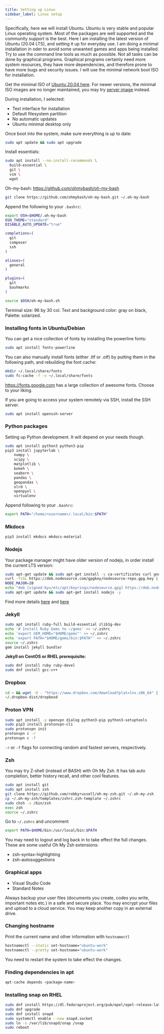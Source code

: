 ```yaml
---
title: Setting up Linux
sidebar_label: Linux setup
---
```


Specifically, here we will install Ubuntu. Ubuntu is very stable and popular
Linux operating system. Most of the packages are well supported and the
community support is the best. Here I am installing the latest version of Ubuntu
(20.04 LTS), and setting it up for everyday use. I am doing a minimal
installation in oder to avoid some unwanted games and apps being installed. Try
to use the command line tools as much as possible. Not all tasks can be done by
graphical programs. Graphical programs certainly need more system resources,
they have more dependencies, and therefore prone to have more bugs and security
issues. I will use the minimal network boot ISO for installation.

Get the minimal ISO of [Ubuntu 20.04 here](
http://archive.ubuntu.com/ubuntu/dists/focal/main/installer-amd64/current/legacy-images/netboot/mini.iso).
For newer versions, the minimal ISO images are no longer maintained, you may try
[server image](https://ubuntu.com/download/server) instead.

During installation, I selected:

- Text interface for installation
- Default filesystem partition
- No automatic updates
- Ubuntu minimal desktop only

Once boot into the system, make sure everything is up to date:
```bash
sudo apt update && sudo apt upgrade
```

Install essentials:
```bash
sudo apt install --no-install-recommends \
  build-essential \
  git \
  vim \
  wget
```

Oh-my-bash: https://github.com/ohmybash/oh-my-bash
```bash
git clone https://github.com/ohmybash/oh-my-bash.git ~/.oh-my-bash
```

Append the following to your `.bashrc`:
```bash
export OSH=$HOME/.oh-my-bash
OSH_THEME="standard"
DISABLE_AUTO_UPDATE="true"

completions=(
  git
  composer
  ssh
)

aliases=(
  general
)

plugins=(
  git
  bashmarks
)

source $OSH/oh-my-bash.sh
```

Terminal size: 96 by 30 col. Text and background color: gray on black, Palette:
solarized.

### Installing fonts in Ubuntu/Debian

You can get a nice collection of fonts by installing the powerline fonts:
```bash
sudo apt install fonts-powerline
```

You can also manually install fonts (either .ttf or .otf) by putting them in the
following path, and rebuilding the font cache:
```bash
mkdir ~/.local/share/fonts
sudo fc-cache -f -v ~/.local/share/fonts
```
https://fonts.google.com has a large collection of awesome fonts. Choose to
your liking.

If you are going to access your system remotely via SSH, install the SSH server.
```bash
sudo apt install openssh-server
```

### Python packages
Setting up Python development. It will depend on your needs though.
```bash
sudo apt install python3 python3-pip
pip3 install jupyterlab \
    numpy \
    scipy \
    matplotlib \
    bokeh \
    seaborn \
    pandas \
    geopandas \
    xlrd \
    openpyxl \
    virtualenv
```

Append following to your `.bashrc`:
```bash
export PATH="/home/<username>/.local/bin:$PATH"
```

### Mkdocs
```bash
pip3 install mkdocs mkdocs-material
```

### Nodejs
Your package manager might have older version of nodejs, in order install the
current LTS version:
```bash
sudo apt-get update && sudo apt-get install -y ca-certificates curl gnupg
curl -fsSL https://deb.nodesource.com/gpgkey/nodesource-repo.gpg.key | sudo gpg --dearmor -o /etc/apt/keyrings/nodesource.gpg
NODE_MAJOR=20
echo "deb [signed-by=/etc/apt/keyrings/nodesource.gpg] https://deb.nodesource.com/node_$NODE_MAJOR.x nodistro main" | sudo tee /etc/apt/sources.list.d/nodesource.list
sudo apt-get update && sudo apt-get install nodejs -y
```

Find more details [here](https://deb.nodesource.com) and [here](
https://github.com/nodesource/distributions)

### Jekyll
```bash
sudo apt install ruby-full build-essential zlib1g-dev
echo '# Install Ruby Gems to ~/gems' >> ~/.zshrc
echo 'export GEM_HOME="$HOME/gems"' >> ~/.zshrc
echo 'export PATH="$HOME/gems/bin:$PATH"' >> ~/.zshrc
source ~/.zshrc
gem install jekyll bundler
```

**Jekyll on CentOS or RHEL prerequisite:**
```bash
sudo dnf install ruby ruby-devel
sudo dnf install gcc-c++
```

### Dropbox
```bash
cd ~ && wget -O - "https://www.dropbox.com/download?plat=lnx.x86_64" | tar xzf -
~/.dropbox-dist/dropboxd
```

### Proton VPN
```bash
sudo apt install -y openvpn dialog python3-pip python3-setuptools
sudo pip3 install protonvpn-cli
sudo protonvpn init
protonvpn c -r
protonvpn c -f
```
`-r` or `-f` flags for connecting random and fastest servers, respectively.

### Zsh

You may try Z-shell (instead of BASH) with Oh My Zsh. It has tab auto
completion, better history recall, and other cool features.
```bash
sudo apt install git
sudo apt install zsh
git clone https://github.com/robbyrussell/oh-my-zsh.git ~/.oh-my-zsh
cp ~/.oh-my-zsh/templates/zshrc.zsh-template ~/.zshrc
sudo chsh -s /bin/zsh
exec zsh
source ~/.zshrc
```

Go to `~/.zshrc` and uncomment
```bash
export PATH=$HOME/bin:/usr/local/bin:$PATH
```
You may need to logout and log back in to take effect the full changes. These
are some useful Oh My Zsh extensions:

- zsh-syntax-highlighting
- zsh-autosuggestions

### Graphical apps

- Visual Studio Code
- Standard Notes

Always backup your user files (documents you create, codes you write, important
notes etc.) in a safe and secure place. You may encrypt your files and upload to
a cloud service. You may keep another copy in an external drive.

### Changing hostname
Print the current name and other information with `hostnamectl`
```bash
hostnamectl --static set-hostname="ubuntu-work"
hostnamectl --pretty set-hostname="ubuntu-work"
```
You need to restart the system to take effect the changes.

### Finding dependencies in apt
```bash
apt-cache depends <package-name>
```

### Installing snap on RHEL
```bash
sudo dnf install https://dl.fedoraproject.org/pub/epel/epel-release-latest-8.noarch.rpm
sudo dnf upgrade
sudo dnf install snapd
sudo systemctl enable --now snapd.socket
sudo ln -s /var/lib/snapd/snap /snap
sudo reboot
```
